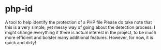 # php-id
A tool to help identify the protection of a PHP file
Please do take note that this is a very simple, yet messy way of going about the detection process. I might change everything if there is actual interest in the project, to be much more efficient and bolster many additional features.
However, for now, it is quick and dirty!
